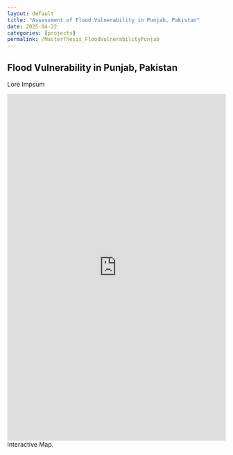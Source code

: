 ```yaml
---
layout: default
title: "Assessment of Flood Vulnerability in Punjab, Pakistan"
date: 2025-04-22
categories: [projects]
permalink: /MasterThesis_FloodVulnerabilityPunjab
---
```


## Flood Vulnerability in Punjab, Pakistan
Lore Impsum



<div class="blog-image">
  <iframe src="https://gernotnikolaus.github.io/FloodVulnerabilityPunjab/" width="100%" height="800px" frameborder="0" style="border: none;"></iframe>
  <figcaption>Interactive Map.</figcaption>
</div>